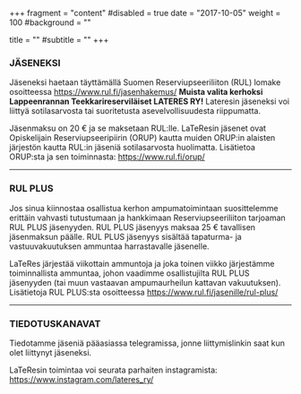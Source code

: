 +++
fragment = "content"
#disabled = true
date = "2017-10-05"
weight = 100
#background = ""

title = ""
#subtitle = ""
+++

### JÄSENEKSI

Jäseneksi haetaan täyttämällä Suomen Reserviupseeriliiton (RUL) lomake osoitteessa https://www.rul.fi/jasenhakemus/ **Muista valita kerhoksi Lappeenrannan Teekkarireserviläiset LATERES RY!** Lateresin jäseneksi voi liittyä sotilasarvosta tai suoritetusta asevelvollisuudesta riippumatta.

Jäsenmaksu on 20 € ja se maksetaan RUL:lle. LaTeResin jäsenet ovat Opiskelijain Reserviupseeripiirin (ORUP) kautta muiden ORUP:in alaisten järjestön kautta RUL:in jäseniä sotilasarvosta huolimatta. Lisätietoa ORUP:sta ja sen toiminnasta: https://www.rul.fi/orup/

---

### RUL PLUS

Jos sinua kiinnostaa osallistua kerhon ampumatoimintaan suosittelemme erittäin vahvasti tutustumaan ja hankkimaan Reserviupseeriliiton tarjoaman RUL PLUS jäsenyyden. RUL PLUS jäsenyys maksaa 25 € tavallisen jäsenmaksun päälle. RUL PLUS jäsenyys sisältää tapaturma- ja vastuuvakuutuksen ammuntaa harrastavalle jäsenelle. 

LaTeRes järjestää viikottain ammuntoja ja joka toinen viikko järjestämme toiminnallista ammuntaa, johon vaadimme osallistujilta RUL PLUS jäsenyyden (tai muun vastaavan ampumaurheilun kattavan vakuutuksen). Lisätietoja RUL PLUS:sta osoitteessa https://www.rul.fi/jasenille/rul-plus/

---

### TIEDOTUSKANAVAT

Tiedotamme jäseniä pääasiassa telegramissa, jonne liittymislinkin saat kun olet liittynyt jäseneksi.

LaTeResin toimintaa voi seurata parhaiten instagramista: https://www.instagram.com/lateres_ry/
